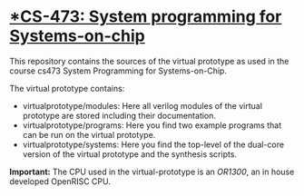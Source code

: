 # [*CS-473: System programming for Systems-on-chip](https://edu.epfl.ch/coursebook/en/system-programming-for-systems-on-chip-CS-473)
This repository contains the sources of the virtual prototype as used in the course cs473 System Programming for Systems-on-Chip.

The virtual prototype contains:
* virtualprototype/modules: Here all verilog modules of the virtual prototype are stored including their documentation.
* virtualprototype/programs: Here you find two example programs that can be run on the virtual prototype.
* virtualprototype/systems: Here you find the top-level of the dual-core version of the virtual prototype and the synthesis scripts.

**Important:** The CPU used in the virtual-prototype is an *OR1300*, an in house developed OpenRISC CPU.

